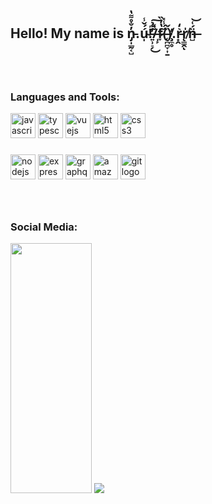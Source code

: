<h2>Hello! My name is n̵̡̩̲̰͔̺̓̐̊͌̔.ú̴̩́̌̾!̵͍̹̠̗̓͆̉͜͠/̶̩̙̃͌f̷̞̔̓̏(̶̨̪̪̞͎̱́́̾̽)̸̧̼̥̏̌̕.r̵͙̭͛̒r̸̨̳̯̍ͅn̶̺̈́͑͝<h2>


<br />
<h3 align="left">Languages and Tools:</h3>
<div>
  <!-- Main -->
  <img src="https://img.shields.io/badge/JavaScript-F7DF1E?logo=javascript&logoColor=black&style=for-the-badge" height="40" alt="javascript logo"  />
  <img src="https://img.shields.io/badge/TypeScript-3178C6?logo=typescript&logoColor=white&style=for-the-badge" height="40" alt="typescript logo"  />
  <img src="https://img.shields.io/badge/Vue.js-4FC08D?logo=vuedotjs&logoColor=black&style=for-the-badge" height="40" alt="vuejs logo"  />
  <img src="https://img.shields.io/badge/HTML5-E34F26?logo=html5&logoColor=white&style=for-the-badge" height="40" alt="html5 logo"  />
  <img src="https://img.shields.io/badge/CSS3-1572B6?logo=css3&logoColor=white&style=for-the-badge" height="40" alt="css3 logo"  />
  
  ###
  
  <!-- Secondary -->
  <img src="https://img.shields.io/badge/Node.js-339933?logo=nodedotjs&logoColor=white&style=for-the-badge" height="40" alt="nodejs logo"  />
  <img src="https://img.shields.io/badge/Express-000000?logo=express&logoColor=white&style=for-the-badge" height="40" alt="express logo"  />
  <img src="https://img.shields.io/badge/GraphQL-E10098?logo=graphql&logoColor=white&style=for-the-badge" height="40" alt="graphql logo"  />
  <img src="https://img.shields.io/badge/Amazon AWS-232F3E?logo=amazonwebservices&logoColor=FF9900&style=for-the-badge" height="40" alt="amazonwebservices logo"  />
  <img src="https://img.shields.io/badge/Git-F05032?logo=git&logoColor=white&style=for-the-badge" height="40" alt="git logo"  />
  
  ###

  <br />
  <h3 align="left">Social Media:</h3>
  <!-- LinkedIn -->
  <a href="https://www.linkedin.com/in/anthony-reninger/" target="_blank"><img src="https://img.shields.io/badge/LinkedIn-black?logo=linkedin&logoColor=white&&style=for-the-badge" height="400" width="130"></a>
  <!-- CodeWars -->
  <img src="https://www.codewars.com/users/user105983259165/badges/large"/>
  <!-- Website...? -->
</div>

